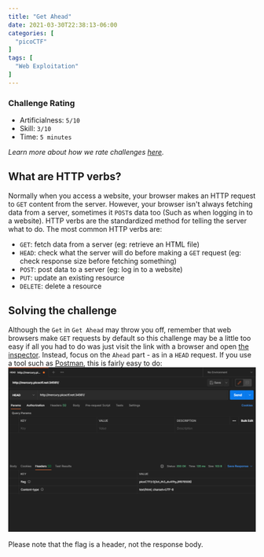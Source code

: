 ```yaml
---
title: "Get Ahead"
date: 2021-03-30T22:38:13-06:00
categories: [
  "picoCTF"
]
tags: [
  "Web Exploitation"
]
---
```


### Challenge Rating
* Artificialness: `5/10`
* Skill: `3/10`
* Time: `5 minutes`

*Learn more about how we rate challenges [here](/post/rating).*

## What are HTTP verbs?
Normally when you access a website, your browser makes an HTTP request to `GET`
content from the server. However, your browser isn't always fetching data from a
server, sometimes it `POST`s data too (Such as when logging in to a website). HTTP
verbs are the standardized method for telling the server what to do. The most common
HTTP verbs are:
* `GET`: fetch data from a server (eg: retrieve an HTML file)
* `HEAD`: check what the server will do before making a `GET` request (eg: check response size before fetching something)
* `POST`: post data to a server (eg: log in to a website)
* `PUT`: update an existing resource
* `DELETE`: delete a resource

## Solving the challenge
Although the `Get` in `Get Ahead` may throw you off, remember that web browsers
make `GET` requests by default so this challenge may be a little too easy if
all you had to do was just visit the link with a browser and open [the inspector](https://developer.mozilla.org/en-US/docs/Learn/Common_questions/What_are_browser_developer_tools).
Instead, focus on the `Ahead` part - as in a `HEAD` request. If you use a tool such
as [Postman](https://www.postman.com), this is fairly easy to do:
![Postman screenshot](/post/get-ahead/postman.png)

Please note that the flag is a header, not the response body.